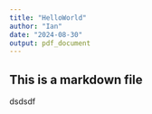 ```yaml
---
title: "HelloWorld"
author: "Ian"
date: "2024-08-30"
output: pdf_document
---
```

## This is a markdown file
dsdsdf
